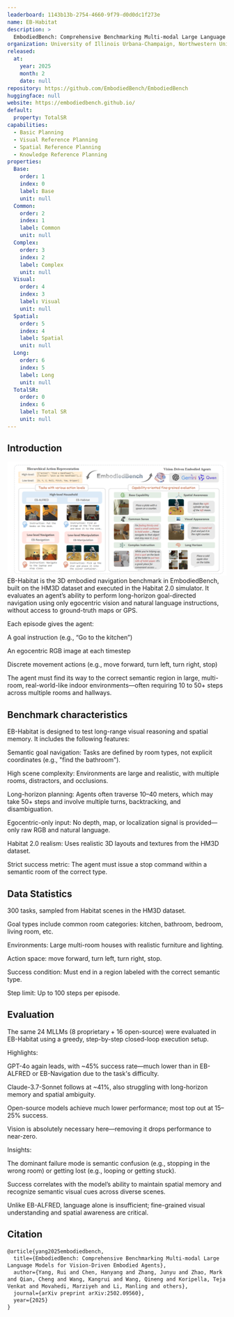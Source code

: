 ```yaml
---
leaderboard: 1143b13b-2754-4660-9f79-d0d0dc1f273e
name: EB-Habitat
description: >
  EmbodiedBench: Comprehensive Benchmarking Multi-modal Large Language Models for Vision-Driven Embodied Agents
organization: University of Illinois Urbana-Champaign, Northwestern University, University of Toronto, Toyota Technological Institute at Chicago
released:
  at:
    year: 2025
    month: 2
    date: null
repository: https://github.com/EmbodiedBench/EmbodiedBench
huggingface: null
website: https://embodiedbench.github.io/
default:
  property: TotalSR
capabilities:
  - Basic Planning
  - Visual Reference Planning
  - Spatial Reference Planning
  - Knowledge Reference Planning
properties:
  Base:
    order: 1
    index: 0
    label: Base
    unit: null
  Common:
    order: 2
    index: 1
    label: Common
    unit: null
  Complex:
    order: 3
    index: 2
    label: Complex
    unit: null
  Visual:
    order: 4
    index: 3
    label: Visual
    unit: null
  Spatial:
    order: 5
    index: 4
    label: Spatial
    unit: null
  Long:
    order: 6
    index: 5
    label: Long
    unit: null
  TotalSR:
    order: 0
    index: 6
    label: Total SR
    unit: null
---
```


## Introduction

![alt text](assets/1-1.png)
EB-Habitat is the 3D embodied navigation benchmark in EmbodiedBench, built on the HM3D dataset and executed in the Habitat 2.0 simulator. It evaluates an agent’s ability to perform long-horizon goal-directed navigation using only egocentric vision and natural language instructions, without access to ground-truth maps or GPS.

Each episode gives the agent:

A goal instruction (e.g., “Go to the kitchen”)

An egocentric RGB image at each timestep

Discrete movement actions (e.g., move forward, turn left, turn right, stop)

The agent must find its way to the correct semantic region in large, multi-room, real-world-like indoor environments—often requiring 10 to 50+ steps across multiple rooms and hallways.
## Benchmark characteristics
EB-Habitat is designed to test long-range visual reasoning and spatial memory. It includes the following features:

Semantic goal navigation: Tasks are defined by room types, not explicit coordinates (e.g., "find the bathroom").

High scene complexity: Environments are large and realistic, with multiple rooms, distractors, and occlusions.

Long-horizon planning: Agents often traverse 10–40 meters, which may take 50+ steps and involve multiple turns, backtracking, and disambiguation.

Egocentric-only input: No depth, map, or localization signal is provided—only raw RGB and natural language.

Habitat 2.0 realism: Uses realistic 3D layouts and textures from the HM3D dataset.

Strict success metric: The agent must issue a stop command within a semantic room of the correct type.
## Data Statistics
300 tasks, sampled from Habitat scenes in the HM3D dataset.

Goal types include common room categories: kitchen, bathroom, bedroom, living room, etc.

Environments: Large multi-room houses with realistic furniture and lighting.

Action space: move forward, turn left, turn right, stop.

Success condition: Must end in a region labeled with the correct semantic type.

Step limit: Up to 100 steps per episode.
## Evaluation
The same 24 MLLMs (8 proprietary + 16 open-source) were evaluated in EB-Habitat using a greedy, step-by-step closed-loop execution setup.

Highlights:

GPT-4o again leads, with ~45% success rate—much lower than in EB-ALFRED or EB-Navigation due to the task's difficulty.

Claude-3.7-Sonnet follows at ~41%, also struggling with long-horizon memory and spatial ambiguity.

Open-source models achieve much lower performance; most top out at 15–25% success.

Vision is absolutely necessary here—removing it drops performance to near-zero.

Insights:

The dominant failure mode is semantic confusion (e.g., stopping in the wrong room) or getting lost (e.g., looping or getting stuck).

Success correlates with the model’s ability to maintain spatial memory and recognize semantic visual cues across diverse scenes.

Unlike EB-ALFRED, language alone is insufficient; fine-grained visual understanding and spatial awareness are critical.
## Citation

```
@article{yang2025embodiedbench,
  title={EmbodiedBench: Comprehensive Benchmarking Multi-modal Large Language Models for Vision-Driven Embodied Agents},
  author={Yang, Rui and Chen, Hanyang and Zhang, Junyu and Zhao, Mark and Qian, Cheng and Wang, Kangrui and Wang, Qineng and Koripella, Teja Venkat and Movahedi, Marziyeh and Li, Manling and others},
  journal={arXiv preprint arXiv:2502.09560},
  year={2025}
}

```
